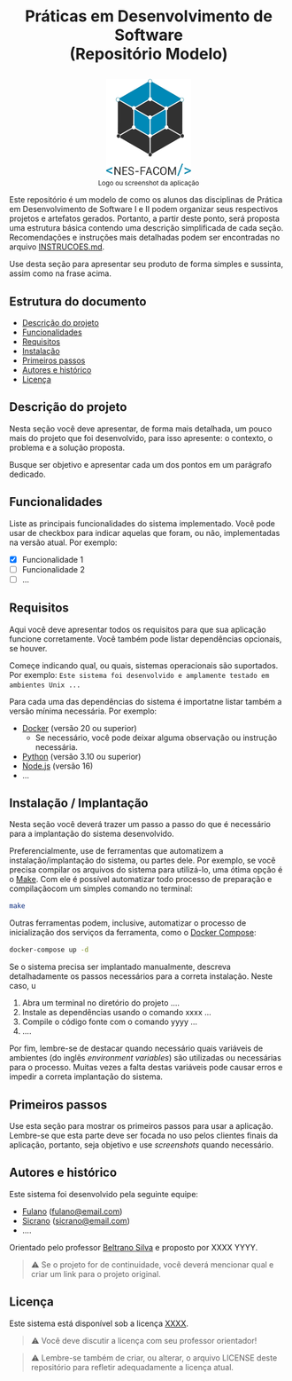 # <p align="center"> Práticas em Desenvolvimento de Software <br/> (Repositório Modelo) </p>

<p align="center">
  <img src="Logo1-NES_branco.png" height="175px" />
  <br/>
  <small>Logo ou screenshot da aplicação</small>
</p>

Este repositório é um modelo de como os alunos das disciplinas de Prática em Desenvolvimento de Software I e II podem organizar seus respectivos projetos e artefatos gerados. Portanto, a partir deste ponto, será proposta uma estrutura básica contendo uma descrição simplificada de cada seção. Recomendações e instruções mais detalhadas podem ser encontradas no arquivo [INSTRUCOES.md](INSTRUCOES.md).

Use desta seção para apresentar seu produto de forma simples e sussinta, assim como na frase acima.

## Estrutura do documento

- [Descrição do projeto](#descri%C3%A7%C3%A3o-do-projeto)
- [Funcionalidades](#funcionalidades)
- [Requisitos](#requisitos)
- [Instalação](#instala%C3%A7%C3%A3o--implanta%C3%A7%C3%A3o)
- [Primeiros passos](#primeiros-passos)
- [Autores e histórico](#autores-e-hist%C3%B3rico)
- [Licença](#licen%C3%A7a)

## Descrição do projeto

Nesta seção você deve apresentar, de forma mais detalhada, um pouco mais do projeto que foi desenvolvido, para isso apresente: o contexto, o problema e a solução proposta.

Busque ser objetivo e apresentar cada um dos pontos em um parágrafo dedicado.

## Funcionalidades

Liste as principais funcionalidades do sistema implementado. Você pode usar de checkbox para indicar aquelas que foram, ou não, implementadas na versão atual. Por exemplo:

- [x] Funcionalidade 1
- [ ] Funcionalidade 2
- [ ] ...

## Requisitos

Aqui você deve apresentar todos os requisitos para que sua aplicação funcione corretamente. Você também pode listar dependências opcionais, se houver.

Começe indicando qual, ou quais, sistemas operacionais são suportados. Por exemplo: `Este sistema foi desenvolvido e amplamente testado em ambientes Unix ...`

Para cada uma das dependências do sistema é importatne listar também a versão mínima necessária. Por exemplo:

- [Docker](https://www.docker.com/) (versão 20 ou superior)
  - Se necessário, você pode deixar alguma observação ou instrução necessária.
- [Python](https://www.python.org/) (versão 3.10 ou superior)
- [Node.js](https://nodejs.org/) (versão 16)
- ...

## Instalação / Implantação

Nesta seção você deverá trazer um passo a passo do que é necessário para a implantação do sistema desenvolvido.

Preferencialmente, use de ferramentas que automatizem a instalação/implantação do sistema, ou partes dele. Por exemplo, se você precisa compilar os arquivos do sistema para utilizá-lo, uma ótima opção é o [Make](https://www.gnu.org/software/make/). Com ele é possível automatizar todo processo de preparação e compilaçãocom um simples comando no terminal:

```sh
make
```

Outras ferramentas podem, inclusive, automatizar o processo de inicialização dos serviços da ferramenta, como o [Docker Compose](https://docs.docker.com/compose/):

```sh
docker-compose up -d
```

Se o sistema precisa ser implantado manualmente, descreva detalhadamente os passos necessários para a correta instalação. Neste caso, u

1. Abra um terminal no diretório do projeto ....
2. Instale as dependências usando o comando xxxx ...
3. Compile o código fonte com o comando yyyy ...
4. ....

Por fim, lembre-se de destacar quando necessário quais variáveis de ambientes (do inglês _environment variables_) são utilizadas ou necessárias para o processo. Muitas vezes a falta destas variáveis pode causar erros e impedir a correta implantação do sistema.

## Primeiros passos

Use esta seção para mostrar os primeiros passos para usar a aplicação. Lembre-se que esta parte deve ser focada no uso pelos clientes finais da aplicação, portanto, seja objetivo e use _screenshots_ quando necessário.

## Autores e histórico

Este sistema foi desenvolvido pela seguinte equipe:

- [Fulano](https://github.com/fulano) (fulano@email.com)
- [Sicrano](https://github.com/sicrano) (sicrano@email.com)
- ....

Orientado pelo professor [Beltrano Silva](https://github.com/beltrano-silva) e proposto por XXXX YYYY.

> :warning: Se o projeto for de continuidade, vocẽ deverá mencionar qual e criar um link para o projeto original.

## Licença

Este sistema está disponível sob a licença [XXXX](https://opensource.org/licenses/).

> :warning: Você deve discutir a licença com seu professor orientador!

> :warning: Lembre-se também de criar, ou alterar, o arquivo LICENSE deste repositório para refletir adequadamente a licença atual.
